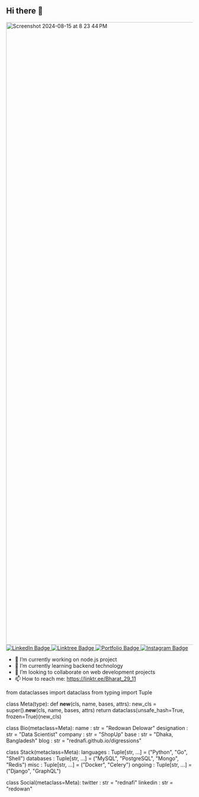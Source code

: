 ## Hi there 👋

<a href="https://ibharatbhushan.netlify.app/" target="_blank">
    <img width="1680" alt="Screenshot 2024-08-15 at 8 23 44 PM" src="https://github.com/user-attachments/assets/a5a0a76c-fa8b-4be6-b107-f08c522ed967">
</a>
<a href="https://www.linkedin.com/in/bhushan9473" target="_blank">
    <img src="https://img.shields.io/badge/LinkedIn-0077B5?style=for-the-badge&logo=linkedin&logoColor=white" alt="LinkedIn Badge"/>
</a><a href="https://linktr.ee/Bharat_29_11" target="_blank">
    <img src="https://img.shields.io/badge/Linktree-000000?style=for-the-badge&logo=linktree&logoColor=white" alt="Linktree Badge"/>
</a><a href="https://ibharatbhushan.netlify.app/" target="_blank">
    <img src="https://img.shields.io/badge/Portfolio-000000?style=for-the-badge&logo=portfolio&logoColor=white" alt="Portfolio Badge"/>
</a><a href="https://www.instagram.com/n4ruto_uzumakix" target="_blank">
    <img src="https://img.shields.io/badge/Instagram-E4405F?style=for-the-badge&logo=instagram&logoColor=white" alt="Instagram Badge"/>
</a>
<br>



- 🔭 I’m currently working on node.js project
- 🌱 I’m currently learning backend technology
- 👯 I’m looking to collaborate on web development projects
- 📫 How to reach me: https://linktr.ee/Bharat_29_11




from dataclasses import dataclass
from typing import Tuple


class Meta(type):
    def __new__(cls, name, bases, attrs):
        new_cls = super().__new__(cls, name, bases, attrs)
        return dataclass(unsafe_hash=True, frozen=True)(new_cls)


class Bio(metaclass=Meta):
    name        : str = "Redowan Delowar"
    designation : str = "Data Scientist"
    company     : str = "ShopUp"
    base        : str = "Dhaka, Bangladesh"
    blog        : str = "rednafi.github.io/digressions"


class Stack(metaclass=Meta):
    languages   : Tuple[str, ...] = ("Python", "Go", "Shell")
    databases   : Tuple[str, ...] = ("MySQL", "PostgreSQL", "Mongo", "Redis")
    misc        : Tuple[str, ...] = ("Docker", "Celery")
    ongoing     : Tuple[str, ...] = ("Django", "GraphQL")


class Social(metaclass=Meta):
    twitter     : str = "rednafi"
    linkedin    : str = "redowan"
